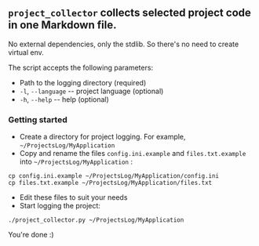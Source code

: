 ## `project_collector` collects selected project code in one Markdown file.

No external dependencies, only the stdlib. So there's no need to create virtual env.

The script accepts the following parameters:

* Path to the logging directory (required)
* `-l`, `--language` -- project language (optional)
* `-h`, `--help` -- help (optional)

### Getting started

* Create a directory for project logging. For example, `~/ProjectsLog/MyApplication`
* Copy and rename the files `config.ini.example` and `files.txt.example` into `~/ProjectsLog/MyApplication` :
```shell
cp config.ini.example ~/ProjectsLog/MyApplication/config.ini
cp files.txt.example ~/ProjectsLog/MyApplication/files.txt
```
* Edit these files to suit your needs
* Start logging the project:

```shell
./project_collector.py ~/ProjectsLog/MyApplication
```

You're done :)
